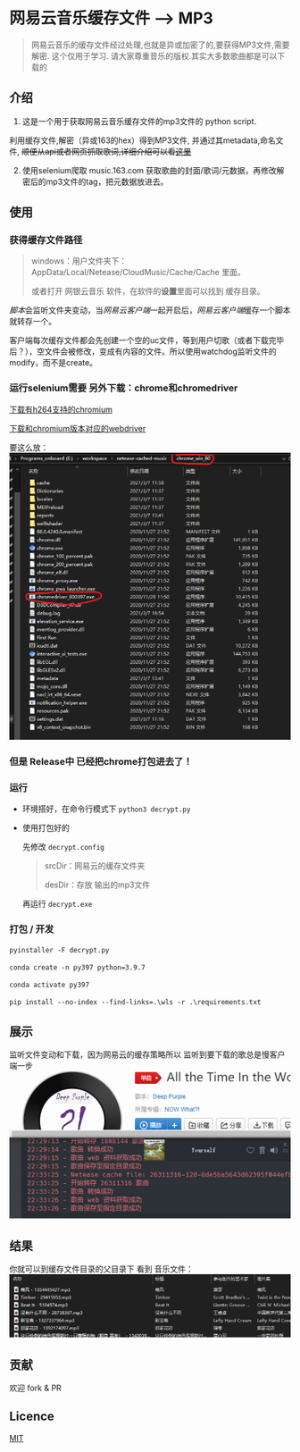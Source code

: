 # 网易云音乐缓存文件 --> MP3
>网易云音乐的缓存文件经过处理,也就是异或加密了的,要获得MP3文件,需要解密. 这个仅用于学习. 请大家尊重音乐的版权.其实大多数歌曲都是可以下载的




## 介绍

1. 这是一个用于获取网易云音乐缓存文件的mp3文件的 python script. 
   
利用缓存文件,解密（异或163的hex）得到MP3文件, 并通过其metadata,命名文件,
~~顺便从api或者网页抓取歌词,详细介绍可以看[这里](https://mbinary.coding.me/decrypt-netease-music.html)~~

2. 使用selenium爬取 music.163.com 获取歌曲的封面/歌词/元数据，再修改解密后的mp3文件的tag，把元数据放进去。



## 使用

### 获得缓存文件路径

>  windows：用户文件夹下：AppData/Local/Netease/CloudMusic/Cache/Cache 里面。
> 
> 或者打开 网银云音乐 软件，在软件的**设置**里面可以找到 缓存目录。


*脚本*会监听文件夹变动，当*网易云客户端*一起开启后，*网易云客户端*缓存一个脚本就转存一个。

客户端每次缓存文件都会先创建一个空的uc文件，等到用户切歌（或者下载完毕后？），空文件会被修改，变成有内容的文件。所以使用watchdog监听文件的modify，而不是create。

### 运行selenium需要 另外下载：chrome和chromedriver
[下载有h264支持的chromium](https://github.com/Hibbiki/chromium-win64)

[下载和chromium版本对应的webdriver](https://chromedriver.chromium.org/downloads)

要这么放：
![](readme/chromium_driver.png)

### 但是 Release中 已经把chrome打包进去了！

### 运行
* 环境搭好，在命令行模式下
  `python3 decrypt.py`

* 使用打包好的

  先修改 `decrypt.config`

  > srcDir：网易云的缓存文件夹
  >
  > desDir：存放 输出的mp3文件

  再运行 `decrypt.exe`
### 打包 / 开发
`pyinstaller -F decrypt.py`

`conda create -n py397 python=3.9.7`

`conda activate py397`

`pip install --no-index --find-links=.\wls -r .\requirements.txt`

## 展示
监听文件变动和下载，因为网易云的缓存策略所以 监听到要下载的歌总是慢客户端一步
![](readme/a.gif)



## 结果
 你就可以到缓存文件目录的父目录下 看到 音乐文件：
![](readme/result.png)


## 贡献
欢迎 fork & PR


## Licence
[MIT](LICENCE)

